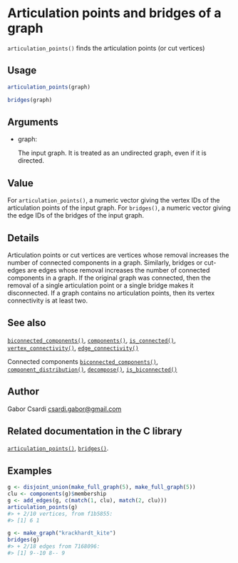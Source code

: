 # Articulation points and bridges of a graph

`articulation_points()` finds the articulation points (or cut vertices)

## Usage

``` r
articulation_points(graph)

bridges(graph)
```

## Arguments

- graph:

  The input graph. It is treated as an undirected graph, even if it is
  directed.

## Value

For `articulation_points()`, a numeric vector giving the vertex IDs of
the articulation points of the input graph. For `bridges()`, a numeric
vector giving the edge IDs of the bridges of the input graph.

## Details

Articulation points or cut vertices are vertices whose removal increases
the number of connected components in a graph. Similarly, bridges or
cut-edges are edges whose removal increases the number of connected
components in a graph. If the original graph was connected, then the
removal of a single articulation point or a single bridge makes it
disconnected. If a graph contains no articulation points, then its
vertex connectivity is at least two.

## See also

[`biconnected_components()`](https://r.igraph.org/reference/biconnected_components.md),
[`components()`](https://r.igraph.org/reference/components.md),
[`is_connected()`](https://r.igraph.org/reference/components.md),
[`vertex_connectivity()`](https://r.igraph.org/reference/vertex_connectivity.md),
[`edge_connectivity()`](https://r.igraph.org/reference/edge_connectivity.md)

Connected components
[`biconnected_components()`](https://r.igraph.org/reference/biconnected_components.md),
[`component_distribution()`](https://r.igraph.org/reference/components.md),
[`decompose()`](https://r.igraph.org/reference/decompose.md),
[`is_biconnected()`](https://r.igraph.org/reference/is_biconnected.md)

## Author

Gabor Csardi <csardi.gabor@gmail.com>

## Related documentation in the C library

[`articulation_points()`](https://igraph.org/c/html/latest/igraph-Structural.html#igraph_articulation_points),
[`bridges()`](https://igraph.org/c/html/latest/igraph-Structural.html#igraph_bridges).

## Examples

``` r
g <- disjoint_union(make_full_graph(5), make_full_graph(5))
clu <- components(g)$membership
g <- add_edges(g, c(match(1, clu), match(2, clu)))
articulation_points(g)
#> + 2/10 vertices, from f1b5855:
#> [1] 6 1

g <- make_graph("krackhardt_kite")
bridges(g)
#> + 2/18 edges from 7168096:
#> [1] 9--10 8-- 9
```
